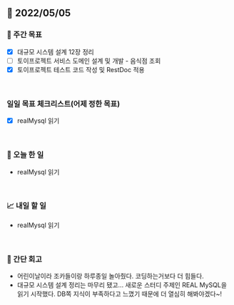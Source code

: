 ## 📅 2022/05/05


### 👏 주간 목표

- [x] 대규모 시스템 설계 12장 정리
- [ ] 토이프로젝트 서비스 도메인 설계 및 개발 - 음식점 조회
- [x] 토이프로젝트 테스트 코드 작성 및 RestDoc 적용

<br/>

### 일일 목표 체크리스트(어제 정한 목표)

- [x] realMysql 읽기

<br/>

### 💯 오늘 한 일

- realMysql 읽기

<br/>

### 📈 내일 할 일

- realMysql 읽기

<br/>

### 🤔 간단 회고

- 어린이날이라 조카들이랑 하루종일 놀아줬다. 코딩하는거보다 더 힘들다.
- 대규모 시스템 설계 정리는 마무리 됐고... 새로운 스터디 주제인 REAL MySQL을 읽기 시작했다. DB쪽 지식이 부족하다고 느꼈기 때문에 더 열심히 해봐야겠다~!




 




 








